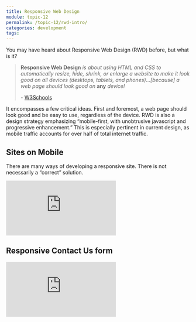 ```yaml
---
title: Responsive Web Design
module: topic-12
permalink: /topic-12/rwd-intro/
categories: development
tags:
---
```


<div class="divider-heading"></div>


You may have heard about Responsive Web Design (RWD) before, but what is it?

<blockquote>
  <p><b>Responsive Web Design</b> <i>is about using HTML and CSS to automatically resize, hide, shrink, or enlarge a website to make it look good on all devices (desktops, tablets, and phones)...[because] a web page should look good on</i> <b>any</b> <i>device!</i></p>
  <p>- <a href="https://www.w3schools.com/html/html_responsive.asp" target="
  _new">W3Schools</a></p>
</blockquote>

It encompasses a few critical ideas. First and foremost, a web page should look good and be easy to use, regardless of the device. RWD is also a design strategy emphasizing “mobile-first, with unobtrusive javascript and progressive enhancement.” This is especially pertinent in current design, as mobile traffic accounts for over half of total internet traffic.

## Sites on Mobile
There are many ways of developing a responsive site. There is not necessarily a “correct” solution.

<div class="embed-responsive embed-responsive-16by9">
  <iframe class="embed-responsive-item" src="https://www.youtube.com/embed/zF6VSky4SIc" frameborder="0" allowfullscreen></iframe>
</div>

## Responsive Contact Us form

<div class="embed-responsive embed-responsive-16by9">
  <iframe class="embed-responsive-item" src="https://www.youtube.com/embed/eUMqJMkwOBY?si=Q9Yb3CTwfxo71kFO" frameborder="0" allowfullscreen></iframe>
</div>
